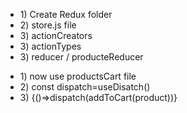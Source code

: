 <ul>
<li> 1) Create Redux folder </li> 
<li> 2) store.js file </li>
<li> 3) actionCreators </li>
<li> 3) actionTypes  </li>
<li> 3) reducer / producteReducer  </li>
</ul>



<ul>
<li>1) now use productsCart file</li>
<li>2) const dispatch=useDisatch()</li>
<li>3) {()=>dispatch(addToCart(product))}</li>
</ul>
